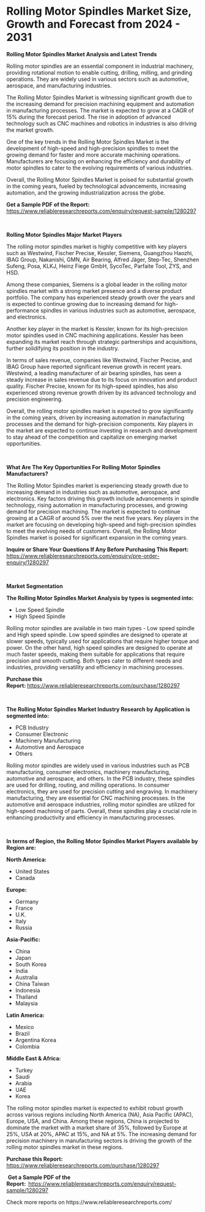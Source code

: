<p><h1>Rolling Motor Spindles Market Size, Growth and Forecast from 2024 - 2031</h1></p><p><strong>Rolling Motor Spindles Market Analysis and Latest Trends</strong></p>
<p><p>Rolling motor spindles are an essential component in industrial machinery, providing rotational motion to enable cutting, drilling, milling, and grinding operations. They are widely used in various sectors such as automotive, aerospace, and manufacturing industries.</p><p>The Rolling Motor Spindles Market is witnessing significant growth due to the increasing demand for precision machining equipment and automation in manufacturing processes. The market is expected to grow at a CAGR of 15% during the forecast period. The rise in adoption of advanced technology such as CNC machines and robotics in industries is also driving the market growth.</p><p>One of the key trends in the Rolling Motor Spindles Market is the development of high-speed and high-precision spindles to meet the growing demand for faster and more accurate machining operations. Manufacturers are focusing on enhancing the efficiency and durability of motor spindles to cater to the evolving requirements of various industries.</p><p>Overall, the Rolling Motor Spindles Market is poised for substantial growth in the coming years, fueled by technological advancements, increasing automation, and the growing industrialization across the globe.</p></p>
<p><strong>Get a Sample PDF of the Report:&nbsp;</strong> <a href="https://www.reliableresearchreports.com/enquiry/request-sample/1280297">https://www.reliableresearchreports.com/enquiry/request-sample/1280297</a></p>
<p>&nbsp;</p>
<p><strong>Rolling Motor Spindles Major Market Players</strong></p>
<p><p>The rolling motor spindles market is highly competitive with key players such as Westwind, Fischer Precise, Kessler, Siemens, Guangzhou Haozhi, IBAG Group, Nakanishi, GMN, Air Bearing, Alfred Jäger, Step-Tec, Shenzhen Sufeng, Posa, KLKJ, Heinz Fiege GmbH, SycoTec, Parfaite Tool, ZYS, and HSD. </p><p>Among these companies, Siemens is a global leader in the rolling motor spindles market with a strong market presence and a diverse product portfolio. The company has experienced steady growth over the years and is expected to continue growing due to increasing demand for high-performance spindles in various industries such as automotive, aerospace, and electronics.</p><p>Another key player in the market is Kessler, known for its high-precision motor spindles used in CNC machining applications. Kessler has been expanding its market reach through strategic partnerships and acquisitions, further solidifying its position in the industry.</p><p>In terms of sales revenue, companies like Westwind, Fischer Precise, and IBAG Group have reported significant revenue growth in recent years. Westwind, a leading manufacturer of air bearing spindles, has seen a steady increase in sales revenue due to its focus on innovation and product quality. Fischer Precise, known for its high-speed spindles, has also experienced strong revenue growth driven by its advanced technology and precision engineering.</p><p>Overall, the rolling motor spindles market is expected to grow significantly in the coming years, driven by increasing automation in manufacturing processes and the demand for high-precision components. Key players in the market are expected to continue investing in research and development to stay ahead of the competition and capitalize on emerging market opportunities.</p></p>
<p>&nbsp;</p>
<p><strong>What Are The Key Opportunities For Rolling Motor Spindles Manufacturers?</strong></p>
<p><p>The Rolling Motor Spindles market is experiencing steady growth due to increasing demand in industries such as automotive, aerospace, and electronics. Key factors driving this growth include advancements in spindle technology, rising automation in manufacturing processes, and growing demand for precision machining. The market is expected to continue growing at a CAGR of around 5% over the next five years. Key players in the market are focusing on developing high-speed and high-precision spindles to meet the evolving needs of customers. Overall, the Rolling Motor Spindles market is poised for significant expansion in the coming years.</p></p>
<p><strong>Inquire or Share Your Questions If Any Before Purchasing This Report:</strong> <a href="https://www.reliableresearchreports.com/enquiry/pre-order-enquiry/1280297">https://www.reliableresearchreports.com/enquiry/pre-order-enquiry/1280297</a></p>
<p>&nbsp;</p>
<p><strong>Market Segmentation</strong></p>
<p><strong>The Rolling Motor Spindles Market Analysis by types is segmented into:</strong></p>
<p><ul><li>Low Speed Spindle</li><li>High Speed Spindle</li></ul></p>
<p><p>Rolling motor spindles are available in two main types - Low speed spindle and High speed spindle. Low speed spindles are designed to operate at slower speeds, typically used for applications that require higher torque and power. On the other hand, high speed spindles are designed to operate at much faster speeds, making them suitable for applications that require precision and smooth cutting. Both types cater to different needs and industries, providing versatility and efficiency in machining processes.</p></p>
<p><strong>Purchase this Report:&nbsp;</strong><a href="https://www.reliableresearchreports.com/purchase/1280297">https://www.reliableresearchreports.com/purchase/1280297</a></p>
<p>&nbsp;</p>
<p><strong>The Rolling Motor Spindles Market Industry Research by Application is segmented into:</strong></p>
<p><ul><li>PCB Industry</li><li>Consumer Electronic</li><li>Machinery Manufacturing</li><li>Automotive and Aerospace</li><li>Others</li></ul></p>
<p><p>Rolling motor spindles are widely used in various industries such as PCB manufacturing, consumer electronics, machinery manufacturing, automotive and aerospace, and others. In the PCB industry, these spindles are used for drilling, routing, and milling operations. In consumer electronics, they are used for precision cutting and engraving. In machinery manufacturing, they are essential for CNC machining processes. In the automotive and aerospace industries, rolling motor spindles are utilized for high-speed machining of parts. Overall, these spindles play a crucial role in enhancing productivity and efficiency in manufacturing processes.</p></p>
<p>&nbsp;</p>
<p><strong>In terms of Region, the Rolling Motor Spindles Market Players available by Region are:</strong></p>
<p>
    <p> <strong> North America: </strong>
        <ul>
            <li>United States</li>
            <li>Canada</li>
        </ul>
        </p> 
    <p> <strong> Europe: </strong>
        <ul>
            <li>Germany</li>
            <li>France</li>
            <li>U.K.</li>
            <li>Italy</li>
            <li>Russia</li>
        </ul>
        </p> 
    <p> <strong> Asia-Pacific: </strong>
        <ul>
            <li>China</li>
            <li>Japan</li>
            <li>South Korea</li>
            <li>India</li>
            <li>Australia</li>
            <li>China Taiwan</li>
            <li>Indonesia</li>
            <li>Thailand</li>
            <li>Malaysia</li>
        </ul>
        </p> 
    <p> <strong> Latin America: </strong>
        <ul>
            <li>Mexico</li>
            <li>Brazil</li>
            <li>Argentina Korea</li>
            <li>Colombia</li>
        </ul>
        </p> 
    <p> <strong> Middle East & Africa: </strong>
        <ul>
            <li>Turkey</li>
            <li>Saudi</li>
            <li>Arabia</li>
            <li>UAE</li>
            <li>Korea</li>
        </ul>
    </p>
    </p>
<p><p>The rolling motor spindles market is expected to exhibit robust growth across various regions including North America (NA), Asia Pacific (APAC), Europe, USA, and China. Among these regions, China is projected to dominate the market with a market share of 35%, followed by Europe at 25%, USA at 20%, APAC at 15%, and NA at 5%. The increasing demand for precision machinery in manufacturing sectors is driving the growth of the rolling motor spindles market in these regions.</p></p>
<p><strong>Purchase this Report: </strong><a href="https://www.reliableresearchreports.com/purchase/1280297">https://www.reliableresearchreports.com/purchase/1280297</a></p>
<p>&nbsp;<strong>Get a Sample PDF of the Report:&nbsp;&nbsp;</strong><a href="https://www.reliableresearchreports.com/enquiry/request-sample/1280297">https://www.reliableresearchreports.com/enquiry/request-sample/1280297</a></p>
<p><strong></strong></p>
<p>Check more reports on https://www.reliableresearchreports.com/</p>